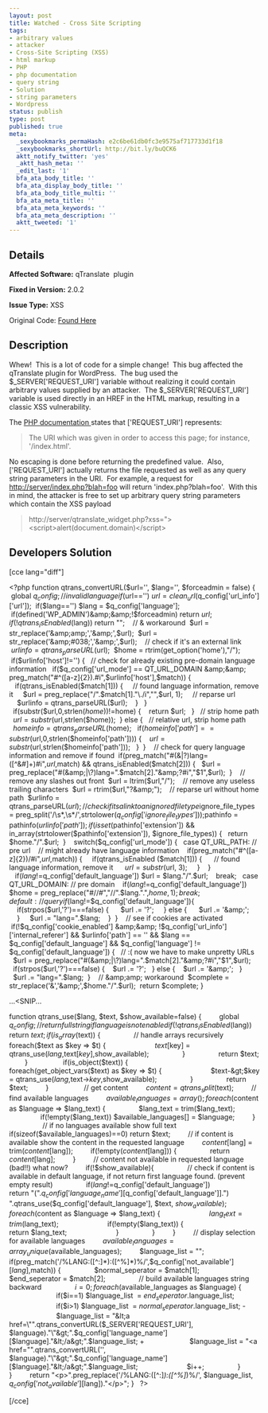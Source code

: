 ```yaml
---
layout: post
title: Watched - Cross Site Scripting
tags:
- arbitrary values
- attacker
- Cross-Site Scripting (XSS)
- html markup
- PHP
- php documentation
- query string
- Solution
- string parameters
- Wordpress
status: publish
type: post
published: true
meta:
  _sexybookmarks_permaHash: e2c6be61db0fc3e9575af717733d1f18
  _sexybookmarks_shortUrl: http://bit.ly/buQCK6
  aktt_notify_twitter: 'yes'
  _aktt_hash_meta: ''
  _edit_last: '1'
  bfa_ata_body_title: ''
  bfa_ata_display_body_title: ''
  bfa_ata_body_title_multi: ''
  bfa_ata_meta_title: ''
  bfa_ata_meta_keywords: ''
  bfa_ata_meta_description: ''
  aktt_tweeted: '1'
---
```

## Details
__Affected Software:__ qTranslate  plugin

__Fixed in Version:__  2.0.2

__Issue Type:__ XSS

Original Code: <a title="Watched" href="http://spotthevuln.com/2010/06/watched/" target="_blank">Found Here</a>
## Description
Whew!  This is a lot of code for a simple change!  This bug affected the qTranslate plugin for WordPress.  The bug used the $_SERVER['REQUEST_URI'] variable without realizing it could contain arbitrary values supplied by an attacker.  The $_SERVER['REQUEST_URI'] variable is used directly in an HREF in the HTML markup, resulting in a classic XSS vulnerability.

The <a title="PHP Doc" href="http://php.net/manual/en/reserved.variables.server.php" target="_blank">PHP documentation </a>states that ['REQUEST_URI'] represents:
<blockquote>The URI which was given in order to access this page; for instance, '/index.html'.</blockquote>
No escaping is done before returning the predefined value.  Also, ['REQUEST_URI'] actually returns the file requested as well as any query string parameters in the URI.  For example, a request for <a href="http://server/index.php?blah=foo">http://server/index.php?blah=foo</a> will return 'index.php?blah=foo'.  With this in mind, the attacker is free to set up arbitrary query string parameters which contain the XSS payload
<blockquote>http://server/qtranslate_widget.php?xss="&gt;&lt;script&gt;alert(document.domain)&lt;/script&gt;</blockquote>
<h2>Developers Solution</h2>
[cce lang="diff"]

&lt;?php
function qtrans_convertURL($url='', $lang='', $forceadmin = false) {
 global $q_config;
 
 // invalid language
 if($url=='') $url = clean_url($q_config['url_info']['url']);
 if($lang=='') $lang = $q_config['language'];
 if(defined('WP_ADMIN')&amp;&amp;!$forceadmin) return $url;
 if(!qtrans_isEnabled($lang)) return "";
 
 // &amp; workaround
 $url = str_replace('&amp;amp;','&amp;',$url);
 $url = str_replace('&amp;#038;','&amp;',$url);
 
 // check if it's an external link
 $urlinfo = qtrans_parseURL($url);
 $home = rtrim(get_option('home'),"/");
 if($urlinfo['host']!='') {
  // check for already existing pre-domain language information
  if($q_config['url_mode'] == QT_URL_DOMAIN &amp;&amp; preg_match("#^([a-z]{2}).#i",$urlinfo['host'],$match)) {
   if(qtrans_isEnabled($match[1])) {
    // found language information, remove it
    $url = preg_replace("/".$match[1]."\./i","",$url, 1);
    // reparse url
    $urlinfo = qtrans_parseURL($url);
   }
  }
  if(substr($url,0,strlen($home))!=$home) {
   return $url;
  }
  // strip home path
  $url = substr($url,strlen($home));
 } else {
  // relative url, strip home path
  $homeinfo = qtrans_parseURL($home);
  if($homeinfo['path']==substr($url,0,strlen($homeinfo['path']))) {
   $url = substr($url,strlen($homeinfo['path']));
  }
 }
 
 // check for query language information and remove if found
 if(preg_match("#(&amp;|\?)lang=([^&amp;\#]+)#i",$url,$match) &amp;&amp; qtrans_isEnabled($match[2])) {
  $url = preg_replace("#(&amp;|\?)lang=".$match[2]."&amp;?#i","$1",$url);
 }
 
 // remove any slashes out front
 $url = ltrim($url,"/");
 
 // remove any useless trailing characters
 $url = rtrim($url,"?&amp;");
 
 // reparse url without home path
 $urlinfo = qtrans_parseURL($url);
 
 // check if its a link to an ignored file type
 $ignore_file_types = preg_split('/\s*,\s*/',strtolower($q_config['ignore_file_types']));
 $pathinfo = pathinfo($urlinfo['path']);
 if(isset($pathinfo['extension']) &amp;&amp; in_array(strtolower($pathinfo['extension']), $ignore_file_types)) {
  return $home."/".$url;
 }
 
 switch($q_config['url_mode']) {
  case QT_URL_PATH: // pre url
   // might already have language information
   if(preg_match("#^([a-z]{2})/#i",$url,$match)) {
    if(qtrans_isEnabled ($match[1])) {
     // found language information, remove it
     $url = substr($url, 3);
    }
   }
   if($lang!=$q_config['default_language']) $url = $lang."/".$url;
   break;
  case QT_URL_DOMAIN: // pre domain
   if($lang!=$q_config['default_language']) $home = preg_replace("#//#","//".$lang.".",$home,1);
   break;
  default: // query
   if($lang!=$q_config['default_language']){
    if(strpos($url,'?')===false) {
     $url .= '?';
    } else {
     $url .= '&amp;';
    }
    $url .= "lang=".$lang;
   }
 }
 
 // see if cookies are activated
 if(!$q_config['cookie_enabled'] &amp;&amp; !$q_config['url_info']['internal_referer'] &amp;&amp; $urlinfo['path'] == '' &amp;&amp; $lang == $q_config['default_language'] &amp;&amp; $q_config['language'] != $q_config['default_language']) {
  // :( now we have to make unpretty URLs
  $url = preg_replace("#(&amp;|\?)lang=".$match[2]."&amp;?#i","$1",$url);
  if(strpos($url,'?')===false) {
   $url .= '?';
  } else {
   $url .= '&amp;';
  }
  $url .= "lang=".$lang;
 }
 
 // &amp;amp; workaround
 $complete = str_replace('&amp;','&amp;amp;',$home."/".$url);
 return $complete;
}

...&lt;SNIP...

function qtrans_use($lang, $text, $show_available=false) {
        global $q_config;
        // return full string if language is not enabled
        if(!qtrans_isEnabled($lang)) return $text;
        if(is_array($text)) {
                // handle arrays recursively
                foreach($text as $key =&gt; $t) {
                        $text[$key] = qtrans_use($lang,$text[$key],$show_available);
                }
                return $text;
        }
        
        if(is_object($text)) {
                foreach(get_object_vars($text) as $key =&gt; $t) {
                        $text-&gt;$key = qtrans_use($lang,$text-&gt;$key,$show_available);
                }
                return $text;
        }
        
        // get content
        $content = qtrans_split($text);
        // find available languages
        $available_languages = array();
        foreach($content as $language =&gt; $lang_text) {
                $lang_text = trim($lang_text);
                if(!empty($lang_text)) $available_languages[] = $language;
        }
        
        // if no languages available show full text
        if(sizeof($available_languages)==0) return $text;
        // if content is available show the content in the requested language
        $content[$lang] = trim($content[$lang]);
        if(!empty($content[$lang])) {
                return $content[$lang];
        }
        // content not available in requested language (bad!!) what now?
        if(!$show_available){
                // check if content is available in default language, if not return first language found. (prevent empty result)
                if($lang!=$q_config['default_language'])
                        return "(".$q_config['language_name'][$q_config['default_language']].") ".qtrans_use($q_config['default_language'], $text, $show_available);
                foreach($content as $language =&gt; $lang_text) {
                        $lang_text = trim($lang_text);
                        if(!empty($lang_text)) {
                                return $lang_text;
                        }
                }
        }
        // display selection for available languages
        $available_languages = array_unique($available_languages);
        $language_list = "";
        if(preg_match('/%LANG:([^:]*):([^%]*)%/',$q_config['not_available'][$lang],$match)) {
                $normal_seperator = $match[1];
                $end_seperator = $match[2];
                // build available languages string backward
                $i = 0;
                foreach($available_languages as $language) {
                        if($i==1) $language_list  = $end_seperator.$language_list;
                        if($i&gt;1) $language_list  = $normal_seperator.$language_list;
-                        $language_list = "&lt;a href=\"".qtrans_convertURL($_SERVER['REQUEST_URI'], $language)."\"&gt;".$q_config['language_name'][$language]."&lt;/a&gt;".$language_list;
+                       $language_list = "&lt;a href=\"".qtrans_convertURL('', $language)."\"&gt;".$q_config['language_name'][$language]."&lt;/a&gt;".$language_list;
                        $i++;
                }
        }
        return "&lt;p&gt;".preg_replace('/%LANG:([^:]*):([^%]*)%/', $language_list, $q_config['not_available'][$lang])."&lt;/p&gt;";
}
 
?&gt;

[/cce] 
